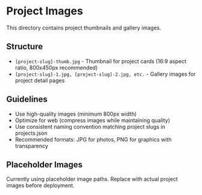 # Project Images

This directory contains project thumbnails and gallery images.

## Structure
- `[project-slug]-thumb.jpg` - Thumbnail for project cards (16:9 aspect ratio, 800x450px recommended)
- `[project-slug]-1.jpg, [project-slug]-2.jpg, etc.` - Gallery images for project detail pages

## Guidelines
- Use high-quality images (minimum 800px width)
- Optimize for web (compress images while maintaining quality)
- Use consistent naming convention matching project slugs in projects.json
- Recommended formats: JPG for photos, PNG for graphics with transparency

## Placeholder Images
Currently using placeholder image paths. Replace with actual project images before deployment.
